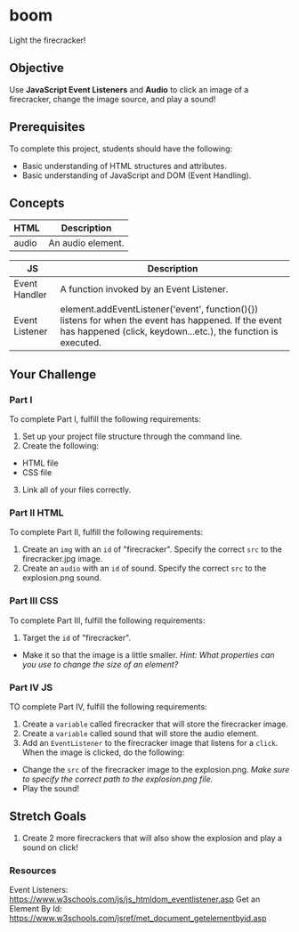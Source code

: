 # boom

Light the firecracker!

## Objective

Use **JavaScript Event Listeners** and **Audio** to click an image of a firecracker, change the image source, and play a sound!

## Prerequisites

To complete this project, students should have the following:  
* Basic understanding of HTML structures and attributes.
* Basic understanding of JavaScript and DOM (Event Handling).

## Concepts

HTML | Description
-----|------------
audio | An audio element.

JS | Description
---|------------
Event Handler | A function invoked by an Event Listener.
Event Listener | element.addEventListener('event', function(){}) listens for when the event has happened. If the event has happened (click, keydown...etc.), the function is executed.

## Your Challenge

### Part I

To complete Part I, fulfill the following requirements:
1. Set up your project file structure through the command line.
2. Create the following:
* HTML file
* CSS file
3. Link all of your files correctly.

### Part II HTML

To complete Part II, fulfill the following requirements:

1. Create an ```img``` with an ```id``` of "firecracker". Specify the correct ```src``` to the firecracker.jpg image.
2. Create an ```audio``` with an ```id``` of sound. Specify the correct ```src``` to the explosion.png sound.

### Part III CSS

To complete Part III, fulfill the following requirements:

1. Target the ```id``` of "firecracker".
* Make it so that the image is a little smaller. *Hint: What properties can you use to change the size of an element?*

### Part IV JS

TO complete Part IV, fulfill the following requirements:

1. Create a ```variable``` called firecracker that will store the firecracker image.
2. Create a ```variable``` called sound that will store the audio element.
3. Add an ```EventListener``` to the firecracker image that listens for a ```click```. When the image is clicked, do the following:
  * Change the ```src``` of the firecracker image to the explosion.png. *Make sure to specify the correct path to the explosion.png file.*
  * Play the sound!

## Stretch Goals
1. Create 2 more firecrackers that will also show the explosion and play a sound on click!

### Resources
Event Listeners: https://www.w3schools.com/js/js_htmldom_eventlistener.asp
Get an Element By Id: https://www.w3schools.com/jsref/met_document_getelementbyid.asp
